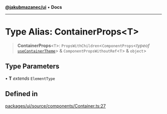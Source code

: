 [**@jakubmazanec/ui**](../README.md) • **Docs**

---

# Type Alias: ContainerProps\<T\>

> **ContainerProps**\<`T`\>: `PropsWithChildren`\<`ComponentProps`\<_typeof_
> [`useContainerTheme`](../functions/useContainerTheme.md)\> & `ComponentPropsWithoutRef`\<`T`\> &
> `object`\>

## Type Parameters

• **T** _extends_ `ElementType`

## Defined in

[packages/ui/source/components/Container.ts:27](https://github.com/jakubmazanec/tools/blob/6ed2cc9bf798455a62cfc34def34fef748169fa2/packages/ui/source/components/Container.ts#L27)
